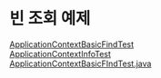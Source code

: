 빈 조회 예제
==========
[ApplicationContextBasicFindTest](src/test/java/hello/core2/beanfind/ApplicationContextBasicFIndTest.java)  
[ApplicationContextInfoTest](src/test/java/hello/core2/beanfind/ApplicationContextInfoTest.java)  
[ApplicationContextBasicFIndTest.java](/src/test/java/hello/core2/beanfind/ApplicationContextSameBeanFindTest.java)
